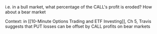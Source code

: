 i.e. in a bull market, what percentage of the CALL's profit is eroded? How about a bear market

Context: in [[10-Minute Options Trading and ETF Investing]], Ch 5, Travis suggests that PUT losses can be offset by CALL profits on bear markets